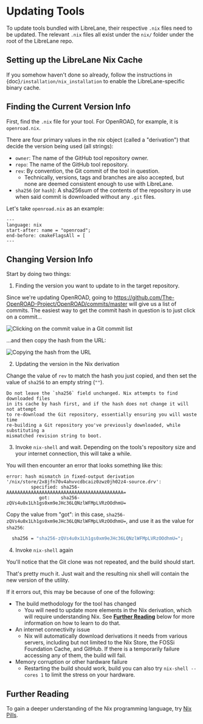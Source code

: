 # Updating Tools

To update tools bundled with LibreLane, their respective `.nix` files need to be
updated. The relevant `.nix` files all exist under the `nix/` folder under the
root of the LibreLane repo.

## Setting up the LibreLane Nix Cache

If you somehow haven't done so already, follow the instructions in
{doc}`/installation/nix_installation` to enable the LibreLane-specific binary
cache.

## Finding the Current Version Info

First, find the `.nix` file for your tool. For OpenROAD, for example, it is
`openroad.nix`.

There are four primary values in the nix object (called a "derivation")
that decide the version being used (all strings):

* `owner`: The name of the GitHub tool repository owner.
* `repo`: The name of the GitHub tool repository.
* `rev`: By convention, the Git commit of the tool in question.
  * Technically, versions, tags and branches are also accepted, but none are
    deemed consistent enough to use with LibreLane.
* `sha256` (or `hash`): A sha256sum of the contents of the repository in use
  when said commit is downloaded without any `.git` files.

Let's take `openroad.nix` as an example:

```{literalinclude} ../../../nix/openroad.nix
---
language: nix
start-after: name = "openroad";
end-before: cmakeFlagsAll = [
---
```

## Changing Version Info

Start by doing two things:

1. Finding the version you want to update to in the target repository.

Since we're updating OpenROAD, going to https://github.com/The-OpenROAD-Project/OpenROAD/commits/master
will give us a list of commits. The easiest way to get the commit hash in
question is to just click on a commit…

![Clicking on the commit value in a Git commit list](./commit_list.webp)

…and then copy the hash from the URL:

![Copying the hash from the URL](./commit.webp)

2. Updating the version in the Nix derivation

Change the value of `rev` to match the hash you just copied, and then set the
value of `sha256` to an empty string (`""`).

```{warning}
Do not leave the `sha256` field unchanged. Nix attempts to find downloaded files
in its cache by hash first, and if the hash does not change it will not attempt
to re-download the Git repository, essentially ensuring you will waste time
re-building a Git repository you've previously downloaded, while substituting a
mismatched revision string to boot.
```

3. Invoke `nix-shell` and wait. Depending on the tools's repository size and your internet connection, this will take a while.

You will then encounter an error that looks something like this:

```
error: hash mismatch in fixed-output derivation '/nix/store/2x8jfn70v4ahvvcdbcaiz0zwz0jh02z4-source.drv':
         specified: sha256-AAAAAAAAAAAAAAAAAAAAAAAAAAAAAAAAAAAAAAAAAAA=
            got:    sha256-zQVs4u0x1Lh1gs0xm9eJHc36LQNzlWFMpLVRzOOdhmU=
```

Copy the value from "got": in this case, `sha256-zQVs4u0x1Lh1gs0xm9eJHc36LQNzlWFMpLVRzOOdhmU=`,
and use it as the value for `sha256`:

```nix
  sha256 = "sha256-zQVs4u0x1Lh1gs0xm9eJHc36LQNzlWFMpLVRzOOdhmU=";
```

4. Invoke `nix-shell` again

You'll notice that the Git clone was not repeated, and the build should start.

That's pretty much it. Just wait and the resulting nix shell will contain the
new version of the utility.

If it errors out, this may be because of one of the following:

* The build methodology for the tool has changed
  * You will need to update more elements in the Nix derivation, which will
    require understanding Nix. See [**Further Reading**](#further-reading) below
    for more information on how to learn to do that.
* An internet connectivity issue
  * Nix will automatically download derivations it needs from various servers,
    including but not limited to the Nix Store, the FOSSi Foundation Cache, and
    GitHub. If there is a temporarily failure accessing any of them, the build
    will fail.
* Memory corruption or other hardware failure
  * Restarting the build should work, build you can also try `nix-shell --cores 1`
    to limit the stress on your hardware.

## Further Reading

To gain a deeper understanding of the Nix programming language, try
[Nix Pills](https://nixos.org/guides/nix-pills/index.html).
